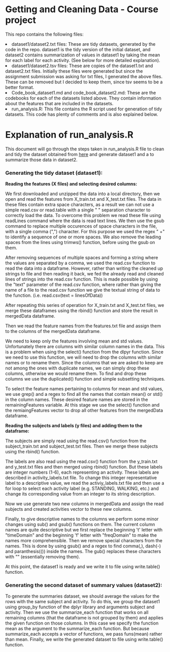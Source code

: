 Getting and Cleaning Data - Course project
=============

This repo contains the following files:
<li> dataset1/dataset2.txt files: These are tidy datasets, generated by the code in the repo. dataset1 is the tidy version of the initial dataset, and dataset2 contains summarization of values in dataset1 by taking the mean for each label for each activity. (See below for more detailed explanation).
<li> dataset1/dataset2.tsv files: These are copies of the dataset1.txt and dataset2.txt files. Initially these files were generated but since the assignment submission was asking for txt files, I generated the above files. These can be removed but I decided to keep them, since tsv seems to be a better format.
<li> Code_book_dataset1.md and code_book_dataset2.md: These are the codebooks for each of the datasets listed above. They contain information about the features that are included in the datasets.
<li> run_analysis.R: This file contains the R script used for generation of tidy datasets. This code has plenty of comments and is also explained below.

Explanation of run_analysis.R
=============

This document will go through the steps taken in run_analysis.R file to clean and tidy the dataset obtained from [here](https://d396qusza40orc.cloudfront.net/getdata%2Fprojectfiles%2FUCI%20HAR%20Dataset.zip) and generate dataset1 and a to summarize those data in dataset2.

### Generating the tidy dataset (dataset1): ###

**Reading the features (X files) and selecting desired columns:**

We first downloaded and unzipped the data into a local directory, then we open and read the features from X_train.txt and X_test.txt files. The data in these files contain extra space characters, as a result we can not use a simple read.csv or read.table with a single " " separation character to correctly load the data. To overcome this problem we read these file using readLines command where the data is read text lines. We then use the gsub command to replace multiple occurences of space characters in the file, with a single comma (",") character. For this purpose we used the regex " +" to identify a sequence of one or more spaces. We also remove the leading spaces from the lines using trimws() function, before using the gsub on them.

After removing sequences of multiple spaces and forming a string where the values are separated by a comma, we used the read.csv function to read the data into a dataframe. However, rather than writing the cleaned up strings to file and then reading it back, we fed the already read and cleaned lines of strings into the read.csv function. This is made possible by using the "text" parameter of the read.csv function, where rather than giving the name of a file to the read.csv function we give the textual string of data to the function. (i.e. read.csv(text = linesOfData))

After repeating this series of operation for X_train.txt and X_test.txt files, we merge these dataframes using the rbind() function and store the result in mergedData dataframe.

Then we read the feature names from the features.txt file and assign them to the columns of the mergedData dataframe.

We need to keep only the features involving mean and std values. Unfortunately there are columns with similar column names in the data. This is a problem when using the select() function from the dlpyr function. Since we need to use this function, we will need to drop the columns with similar names or to rename them. Since the columns that we are asked to keep are not among the ones with duplicate names, we can simply drop these columns, otherwise we would rename them. To find and drop these columns we use the duplicated() function and simple subsetting techniques.

To select the feature names pertaining to columns for mean and std values, we use grep() and a regex to find all the names that contain mean() or std() in the column names. These desired feature names are stored in the remainingFeatures variable. At this stage we use the select() function and the remiaingFeatures vector to drop all other features from the mergedData dataframe.

**Reading the subjects and labels (y files) and adding them to the dataframe:**

The subjects are simply read using the read.csv() function from the subject_train.txt and subject_test.txt files. Then we merge these subjects using the rbind() function.

The labels are also read using the read.csv() function from the y_train.txt and y_test.txt files and then merged using rbind() function. But these labels are integer numbers (1-6), each representing an activity. These labels are described in activity_labels.txt file. To change this integer representative label to a descriptive value, we read the activiy_labels.txt file and then use a for loop to select each activity label (e.g. STANDING, WALKING, etc.) and change its corresponding value from an integer to its string description.

Now we use generate two new columns in mergedData and assign the read subjects and created activities vector to these new columns.

Finally, to give descriptive names to the columns we perform some minor changes using sub() and gsub() functions on them. The current column names are quite descriptive but we first replace the beginning 't' letter with "timeDomain" and the beginning 'f' letter with "freqDomain" to make the names more comprehensible. Then we remove special characters from the names. This is done by using gsub() and a regex to find comma(,), dash(-) and paranthesis(()) inside the names. The gub() replaces these characters with "" (essentially removing them).

At this point, the dataset1 is ready and we write it to file using write.table() function.

### Generating the second dataset of summary values (dataset2): ###
To generate the summaries dataset, we should average the values for the rows with the same subject and activity. To do this, we group the dataset1 using group_by function of the dplyr library and arguments subject and activity. Then we use the summarize_each function that works on all remaining columns (that the dataframe is not grouped by them) and applies the given function on those columns. In this case we specify the function mean as the argument to the summarize_each function. But because summarize_each accepts a vector of functions, we pass funs(mean) rather than mean.
Finally, we write the generated dataset to file using write.table() function.
